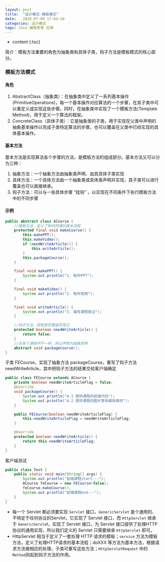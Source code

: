 ```yaml
---
layout: post
title:  "设计模式-模板模式"
date:   2020-07-09 17:04:18
categories: 设计模式
tags: Java 编程思想 应用
---
```


* content
{:toc}

简介：模板方法重要的角色为抽象类和具体子类，钩子方法是模板模式的核心部分。







### 模板方法模式
#### 角色
1. AbstractClass（抽象类）：在抽象类中定义了一系列基本操作(PrimitiveOperations)，每一个基本操作对应算法的一个步骤，在其子类中可以重定义或实现这些步骤。同时，在抽象类中实现了一个模板方法(Template Method)，用于定义一个算法的框架。
2. ConcreteClass（具体子类）：它是抽象类的子类，用于实现在父类中声明的抽象基本操作以完成子类特定算法的步骤，也可以覆盖在父类中已经实现的具体基本操作。

#### 基本方法
基本方法是实现算法各个步骤的方法，是模板方法的组成部分。基本方法又可以分为三种：
1. 抽象方法：一个抽象方法由抽象类声明、由其具体子类实现
2. 具体方法：一个具体方法由一个抽象类或具体类声明并实现，其子类可以进行覆盖也可以直接继承。
3. 钩子方法：可以与一些具体步骤 “挂钩” ，以实现在不同条件下执行模板方法中的不同步骤

#### 示例
```java
public abstract class ACourse {
	//模板方法，定义了制作网课的基本流程
    protected final void makeCourse() {
        this.makePPT();
        this.makeVideo();
        if (needWriteArticle()) {
            this.writeArticle();
        }
        this.packageCourse();
    }

    final void makePPT() {
        System.out.println("1. 制作PPT");
    }

    final void makeVideo() {
        System.out.println("2. 制作视频");
    }

    final void writeArticle() {
        System.out.println("3. 编写课程笔记");
    }

    //钩子方法，控制是否要编写笔记
    protected boolean needWriteArticle() {
        return false;
    }
	//在各个课程中不一样，所以声明为抽象放啊
    abstract void packageCourse();
}
```
子类 FECourse，实现了抽象方法 packageCourse，重写了钩子方法 needWriteArticle，其中把钩子方法的结果交给客户端确定
```java
public class FECourse extends ACourse {
    private boolean needWriteArticleFlag = false;
    @Override
    void packageCourse() {
        System.out.println("4.1 提供课程的前端代码");
        System.out.println("4.2 提供课程的图片等多媒体素材");
    }

    public FECourse(boolean needWriteArticleFlag) {
        this.needWriteArticleFlag = needWriteArticleFlag;
    }

    @Override
    protected boolean needWriteArticle() {
        return this.needWriteArticleFlag;
    }
}
```
客户端测试
```java
public class Test {
    public static void main(String[] args) {  
        System.out.println("前端课程start---");
        ACourse feCourse = new FECourse(false);
        feCourse.makeCourse();
        System.out.println("前端课程end---");
    }
}
```

- 每一个 Servlet 都必须要实现 `Servlet` 接口，`GenericServlet` 是个通用的、不特定于任何协议的Servlet，它实现了 Servlet 接口，而 `HttpServlet` 继承于 `GenericServle`t，实现了 Servlet 接口，为 Servlet 接口提供了处理HTTP协议的通用实现，所以我们定义的 Servlet 只需要继承 `HttpServlet` 即可。
- HttpServlet 相当于定义了一套处理 HTTP 请求的模板；`service` 方法为模板方法，定义了处理HTTP请求的基本流程；doXXX 等方法为基本方法，根据请求方法做相应的处理，子类可重写这些方法；`HttpServletRequest` 中的`Method`则起到钩子方法的作用。
